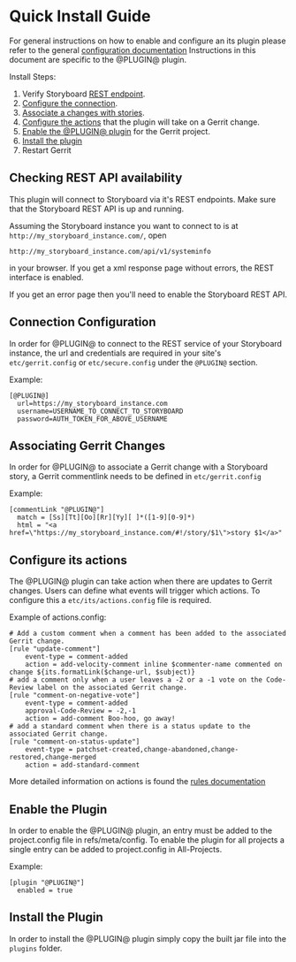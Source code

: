 Quick Install Guide
===================

For general instructions on how to enable and configure an its plugin
please refer to the general [configuration documentation][config-doc]
Instructions in this document are specific to the @PLUGIN@ plugin.

Install Steps:

1. Verify Storyboard [REST endpoint][rest-enabled].
2. [Configure the connection][its-connection].
3. [Associate a changes with stories][its-associate-change].
4. [Configure the actions][its-actions] that the plugin will take on a Gerrit change.
5. [Enable the @PLUGIN@ plugin][its-enable] for the Gerrit project.
6. [Install the plugin][its-install]
7. Restart Gerrit

[rest-enabled]: #rest-enabled
<a name="rest-enabled">Checking REST API availability</a>
---------------------------------------------------------

This plugin will connect to Storyboard via it's REST endpoints.
Make sure that the Storyboard REST API is up and running.

Assuming the Storyboard instance you want to connect to is at
`http://my_storyboard_instance.com/`, open

```
http://my_storyboard_instance.com/api/v1/systeminfo
```

in your browser. If you get a xml response page without errors, the REST
interface is enabled.

If you get an error page then you'll need to enable the Storyboard REST API.

[its-connection]: #its-connection
<a name="its-connection">Connection Configuration</a>
-----------------------------------------------------

In order for @PLUGIN@ to connect to the REST service of your
Storyboard instance, the url and credentials are required in
your site's `etc/gerrit.config` or `etc/secure.config` under
the `@PLUGIN@` section.

Example:

```
[@PLUGIN@]
  url=https://my_storyboard_instance.com
  username=USERNAME_TO_CONNECT_TO_STORYBOARD
  password=AUTH_TOKEN_FOR_ABOVE_USERNAME
```

[its-associate-change]: #its-associate-change
<a name="its-associate-change">Associating Gerrit Changes</a>
-------------------------------------------------------------

In order for @PLUGIN@ to associate a Gerrit change with
a Storyboard story, a Gerrit commentlink needs to be
defined in `etc/gerrit.config`

Example:

```
[commentLink "@PLUGIN@"]
  match = [Ss][Tt][Oo][Rr][Yy][ ]*([1-9][0-9]*)
  html = "<a href=\"https://my_storyboard_instance.com/#!/story/$1\">story $1</a>"
```

[its-actions]: #its-actions
<a name="its-actions">Configure its actions</a>
-----------------------------------------------

The @PLUGIN@ plugin can take action when there are updates
to Gerrit changes.  Users can define what events will trigger
which actions.  To configure this a `etc/its/actions.config`
file is required.

Example of actions.config:

```
# Add a custom comment when a comment has been added to the associated Gerrit change.
[rule "update-comment"]
    event-type = comment-added
    action = add-velocity-comment inline $commenter-name commented on change ${its.formatLink($change-url, $subject)}
# add a comment only when a user leaves a -2 or a -1 vote on the Code-Review label on the associated Gerrit change.
[rule "comment-on-negative-vote"]
    event-type = comment-added
    approval-Code-Review = -2,-1
    action = add-comment Boo-hoo, go away!
# add a standard comment when there is a status update to the associated Gerrit change.
[rule "comment-on-status-update"]
    event-type = patchset-created,change-abandoned,change-restored,change-merged
    action = add-standard-comment
```

More detailed information on actions is found the [rules documentation][rules-doc]

[its-enable]: #its-enable
<a name="its-enable">Enable the Plugin</a>
-------------------------------------------------------

In order to enable the @PLUGIN@ plugin, an entry must be
added to the project.config file in refs/meta/config.
To enable the plugin for all projects a single entry can
be added to project.config in All-Projects.

Example:

```
[plugin "@PLUGIN@"]
  enabled = true
```

[its-install]: #its-install
<a name="its-install">Install the Plugin</a>
-------------------------------------------------------

In order to install the @PLUGIN@ plugin simply copy the built jar
file into the `plugins` folder.

[config-common-doc]: config-common.html
[config-doc]: config.html
[rules-doc]: config-rulebase-common.html

